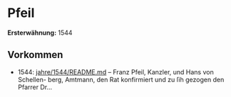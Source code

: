 # Pfeil

**Ersterwähnung:** 1544

## Vorkommen
- 1544: [jahre/1544/README.md](../jahre/1544/README.md) – Franz Pfeil, Kanzler, und Hans von Schellen-
berg, Amtmann, den Rat konfirmiert und zu ſih gezogen
den Pfarrer Dr...
